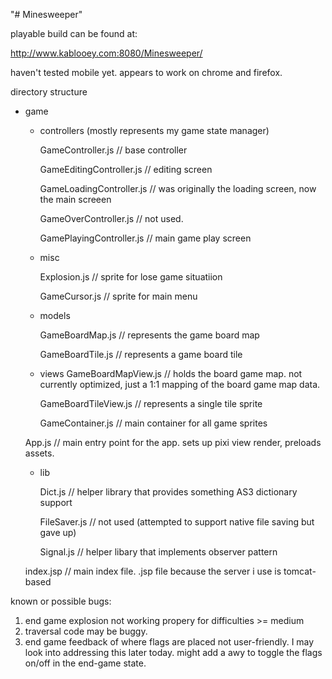 "# Minesweeper" 

playable build can be found at:

http://www.kablooey.com:8080/Minesweeper/

haven't tested mobile yet.  appears to work on chrome and firefox.

directory structure

+ game

	+ controllers (mostly represents my game state manager)
	
		GameController.js // base controller
		
		GameEditingController.js // editing screen
		
		GameLoadingController.js // was originally the loading screen, now the main screeen
		
		GameOverController.js // not used. 
		
		GamePlayingController.js // main game play screen
		
	+ misc
	
		Explosion.js  // sprite for lose game situatiion
		
		GameCursor.js // sprite for main menu
		
	+ models
	
		GameBoardMap.js // represents the game board map
		
		GameBoardTile.js // represents a game board tile
		
	+ views
		GameBoardMapView.js // holds the board game map.  not currently optimized, just a 1:1 		mapping of the board game map data.
		
		GameBoardTileView.js // represents a single tile sprite
		
		GameContainer.js // main container for all game sprites
		
	App.js // main entry point for the app. sets up pixi view render, preloads assets.

	+ lib
	
		Dict.js // helper library that provides something AS3 dictionary support
		
		FileSaver.js // not used (attempted to support native file saving but gave up)
		
		Signal.js // helper libary that implements observer pattern
		
	index.jsp // main index file.  .jsp file because the server i use is tomcat-based
	
	
known or possible bugs:

1) end game explosion not working propery for difficulties >= medium
2) traversal code may be buggy.
3) end game feedback of where flags are placed not user-friendly.  I may look into addressing this later today.  might add a awy to toggle the flags on/off in the end-game state.

